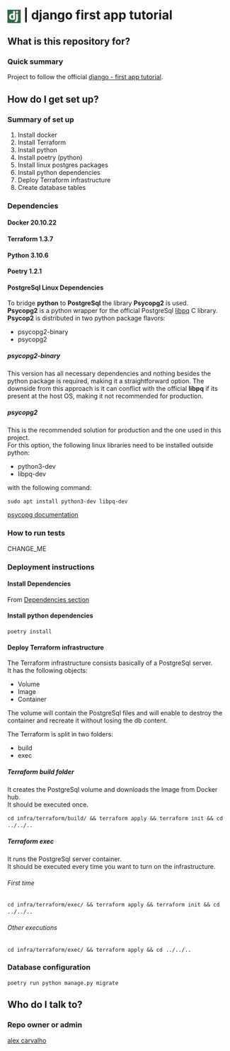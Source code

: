 # <img src="img/django.png" alt="django first app" width="30" style="vertical-align: middle;"> | django first app tutorial #

## What is this repository for? ##

### Quick summary

Project to follow the official [django - first app tutorial](https://docs.djangoproject.com/en/4.1/intro/tutorial01/).  

## How do I get set up? ##

### Summary of set up

1. Install docker  
2. Install Terraform  
3. Install python  
4. Install poetry (python)  
5. Install linux postgres packages  
6. Install python dependencies  
7. Deploy Terraform infrastructure  
8. Create database tables  

### Dependencies

#### Docker 20.10.22

#### Terraform 1.3.7

#### Python 3.10.6

#### Poetry 1.2.1

#### PostgreSql Linux Dependencies  

To bridge **python** to **PostgreSql** the library **Psycopg2** is used.  
**Psycopg2** is a python wrapper for the official PostgreSql 
[libpq](https://www.postgresql.org/docs/current/libpq.html) C library.  
**Psycop2** is distributed in two python package flavors:  
- psycopg2-binary
- psycopg2

##### psycopg2-binary
This version has all necessary dependencies and nothing besides the python
package is required, making it a straightforward option. 
The downside from this approach is it can conflict with the official **libpq** 
if its present at the host OS, making it not recommended for production.

##### psycopg2
This is the recommended solution for production 
and the one used in this project.  
For this option, the following linux libraries need to be installed outside 
python:
- python3-dev
- libpq-dev

with the following command:
```shell
sudo apt install python3-dev libpq-dev
```

[psycopg documentation](https://www.psycopg.org/docs/install.html)  

### How to run tests

CHANGE_ME  

### Deployment instructions

#### Install Dependencies

From [Dependencies section](#dependencies)

#### Install python dependencies  

```shell
poetry install
```

#### Deploy Terraform infrastructure  

The Terraform infrastructure consists basically of a PostgreSql server.  
It has the following objects:
- Volume
- Image
- Container

The volume will contain the PostgreSql files and will enable to destroy the 
container and recreate it without losing the db content.  

The Terraform is split in two folders:
- build
- exec

##### Terraform build folder

It creates the PostgreSql volume and downloads the Image from Docker hub.  
It should be executed once.

```shell
cd infra/terraform/build/ && terraform apply && terraform init && cd ../../..
```

##### Terraform exec

It runs the PostgreSql server container.  
It should be executed every time you want to turn on the infrastructure.

###### First time

```shell
cd infra/terraform/exec/ && terraform apply && terraform init && cd ../../..
```

###### Other executions

```shell
cd infra/terraform/exec/ && terraform apply && cd ../../..
```

### Database configuration

```shell
poetry run python manage.py migrate
```

## Who do I talk to? ##

### Repo owner or admin

[alex carvalho](mailto:alex.carvalho.data@gmail.com)  